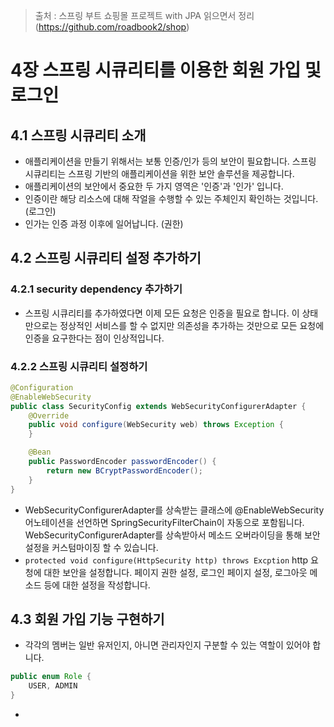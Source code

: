 > 출처 :  스프링 부트 쇼핑몰 프로젝트 with JPA 읽으면서 정리 (https://github.com/roadbook2/shop)

# 4장 스프링 시큐리티를 이용한 회원 가입 및 로그인
## 4.1 스프링 시큐리티 소개
- 애플리케이션을 만들기 위해서는 보통 인증/인가 등의 보안이 필요합니다. 스프링 시큐리티는 스프링 기반의 애플리케이션을 위한 보안 솔루션을 제공합니다.
- 애플리케이션의 보안에서 중요한 두 가지 영역은 '인증'과 '인가' 입니다.
- 인증이란 해당 리소스에 대해 작얼을 수행할 수 있는 주체인지 확인하는 것입니다. (로그인)
- 인가는 인증 과정 이후에 일어납니다. (권한)

## 4.2 스프링 시큐리티 설정 추가하기
### 4.2.1 security dependency 추가하기
- 스프링 시큐리티를 추가하였다면 이제 모든 요청은 인증을 필요로 합니다. 이 상태만으로는 정상적인 서비스를 할 수 없지만 의존성을 추가하는 것만으로 모든 요청에
인증을 요구한다는 점이 인상적입니다.
### 4.2.2 스프링 시큐리티 설정하기
```java
@Configuration
@EnableWebSecurity
public class SecurityConfig extends WebSecurityConfigurerAdapter {
    @Override
    public void configure(WebSecurity web) throws Exception {
    }

    @Bean
    public PasswordEncoder passwordEncoder() {
        return new BCryptPasswordEncoder();
    }
}
```
- WebSecurityConfigurerAdapter를 상속받는 클래스에 @EnableWebSecurity 어노테이션을 선언하면 SpringSecurityFilterChain이 자동으로 포함됩니다.
WebSecurityConfigurerAdapter를 상속받아서 메소드 오버라이딩을 통해 보안 설정을 커스텀마이징 할 수 있습니다.
- `protected void configure(HttpSecurity http) throws Excption` http 요청에 대한 보안을 설정합니다. 페이지 권한 설정, 로그인 페이지 설정, 로그아웃 메소드 등에 대한 설정을 작성합니다.

## 4.3 회원 가입 기능 구현하기
- 각각의 멤버는 일반 유저인지, 아니면 관리자인지 구분할 수 있는 역할이 있어야 합니다.

```java
public enum Role {
    USER, ADMIN
}
```

- 
